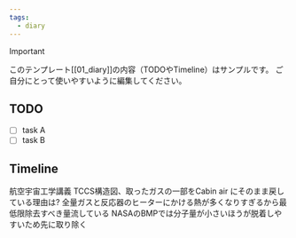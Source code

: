 ```yaml
---
tags:
  - diary
---
```

> [!IMPORTANT]
> このテンプレート[[01_diary]]の内容（TODOやTimeline）はサンプルです。
> ご自分にとって使いやすいように編集してください。

## TODO

- [ ] task A
- [ ] task B

## Timeline
航空宇宙工学講義
TCCS構造図、取ったガスの一部をCabin air にそのまま戻している理由は?
	全量ガスと反応器のヒーターにかける熱が多くなりすぎるから最低限除去すべき量流している
NASAのBMPでは分子量が小さいほうが脱着しやすいため先に取り除く
